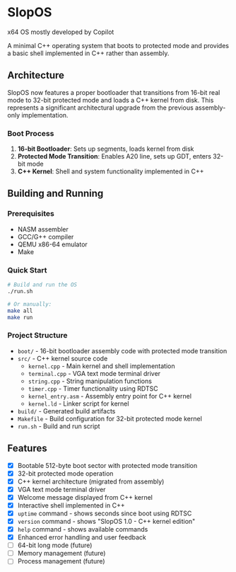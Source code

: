 # SlopOS
x64 OS mostly developed by Copilot

A minimal C++ operating system that boots to protected mode and provides a basic shell implemented in C++ rather than assembly.

## Architecture

SlopOS now features a proper bootloader that transitions from 16-bit real mode to 32-bit protected mode and loads a C++ kernel from disk. This represents a significant architectural upgrade from the previous assembly-only implementation.

### Boot Process
1. **16-bit Bootloader**: Sets up segments, loads kernel from disk
2. **Protected Mode Transition**: Enables A20 line, sets up GDT, enters 32-bit mode  
3. **C++ Kernel**: Shell and system functionality implemented in C++

## Building and Running

### Prerequisites
- NASM assembler
- GCC/G++ compiler 
- QEMU x86-64 emulator
- Make

### Quick Start
```bash
# Build and run the OS
./run.sh

# Or manually:
make all
make run
```

### Project Structure
- `boot/` - 16-bit bootloader assembly code with protected mode transition
- `src/` - C++ kernel source code
  - `kernel.cpp` - Main kernel and shell implementation
  - `terminal.cpp` - VGA text mode terminal driver
  - `string.cpp` - String manipulation functions
  - `timer.cpp` - Timer functionality using RDTSC
  - `kernel_entry.asm` - Assembly entry point for C++ kernel
  - `kernel.ld` - Linker script for kernel
- `build/` - Generated build artifacts
- `Makefile` - Build configuration for 32-bit protected mode kernel
- `run.sh` - Build and run script

## Features
- [x] Bootable 512-byte boot sector with protected mode transition
- [x] 32-bit protected mode operation  
- [x] C++ kernel architecture (migrated from assembly)
- [x] VGA text mode terminal driver
- [x] Welcome message displayed from C++ kernel
- [x] Interactive shell implemented in C++
- [x] `uptime` command - shows seconds since boot using RDTSC
- [x] `version` command - shows "SlopOS 1.0 - C++ kernel edition"
- [x] `help` command - shows available commands
- [x] Enhanced error handling and user feedback
- [ ] 64-bit long mode (future)
- [ ] Memory management (future)
- [ ] Process management (future)
